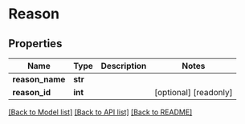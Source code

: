 # Reason

## Properties
Name | Type | Description | Notes
------------ | ------------- | ------------- | -------------
**reason_name** | **str** |  | 
**reason_id** | **int** |  | [optional] [readonly] 

[[Back to Model list]](../README.md#documentation-for-models) [[Back to API list]](../README.md#documentation-for-api-endpoints) [[Back to README]](../README.md)


